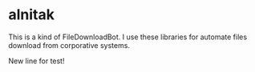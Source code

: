 # alnitak
This is a kind of FileDownloadBot. I use these libraries for automate files download from corporative systems.

New line for test!
